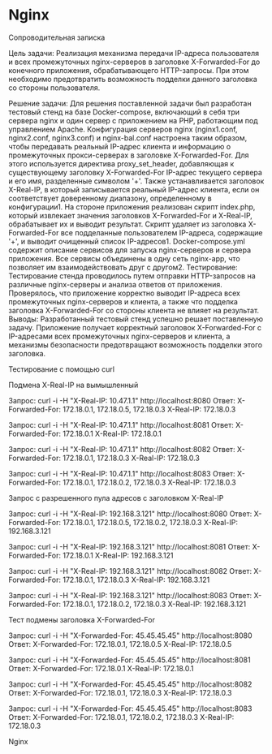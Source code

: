 # Nginx
Сопроводительная записка


Цель задачи: Реализация механизма передачи IP-адреса пользователя и всех промежуточных nginx-серверов в заголовке X-Forwarded-For до конечного приложения, обрабатывающего HTTP-запросы. При этом необходимо предотвратить возможность подделки данного заголовка со стороны пользователя.



Решение задачи: Для решения поставленной задачи был разработан тестовый стенд на базе Docker-compose, включающий в себя три сервера nginx и один сервер с приложением на PHP, работающим под управлением Apache.
Конфигурация серверов nginx (nginx1.conf, nginx2.conf, nginx3.conf) и nginx-bal.conf настроена таким образом, чтобы передавать реальный IP-адрес клиента и информацию о промежуточных прокси-серверах в заголовке X-Forwarded-For. Для этого используется директива proxy_set_header, добавляющая к существующему заголовку X-Forwarded-For IP-адрес текущего сервера и его имя, разделенные символом '+'. Также устанавливается заголовок X-Real-IP, в который записывается реальный IP-адрес клиента, если он соответствует доверенному диапазону, определенному в конфигурации1.
На стороне приложения реализован скрипт index.php, который извлекает значения заголовков X-Forwarded-For и X-Real-IP, обрабатывает их и выводит результат. Скрипт удаляет из заголовка X-Forwarded-For все подделанные пользователем IP-адреса, содержащие '+', и выводит очищенный список IP-адресов1.
Docker-compose.yml содержит описание сервисов для запуска nginx-серверов и сервера приложения. Все сервисы объединены в одну сеть nginx-app, что позволяет им взаимодействовать друг с другом2.
Тестирование: Тестирование стенда проводилось путем отправки HTTP-запросов на различные nginx-серверы и анализа ответов от приложения. Проверялось, что приложение корректно выводит IP-адреса всех промежуточных nginx-серверов и клиента, а также что подделка заголовка X-Forwarded-For со стороны клиента не влияет на результат.
Выводы: Разработанный тестовый стенд успешно решает поставленную задачу. Приложение получает корректный заголовок X-Forwarded-For с IP-адресами всех промежуточных nginx-серверов и клиента, а механизмы безопасности предотвращают возможность подделки этого заголовка.

Тестирование с помощью curl

Подмена X-Real-IP на вымышленный

Запрос: curl -i -H "X-Real-IP: 10.47.1.1" http://localhost:8080
Ответ: X-Forwarded-For: 172.18.0.1, 172.18.0.5, 172.18.0.3 
X-Real-IP: 172.18.0.3

Запрос: curl -i -H "X-Real-IP: 10.47.1.1" http://localhost:8081
Ответ: X-Forwarded-For: 172.18.0.1 
X-Real-IP: 172.18.0.1

Запрос: curl -i -H "X-Real-IP: 10.47.1.1" http://localhost:8082
Ответ: X-Forwarded-For: 172.18.0.1, 172.18.0.3 
X-Real-IP: 172.18.0.3

Запрос: curl -i -H "X-Real-IP: 10.47.1.1" http://localhost:8083
Ответ: X-Forwarded-For: 172.18.0.1, 172.18.0.2, 172.18.0.3 
X-Real-IP: 172.18.0.3

Запрос с разрешенного пула адресов с заголовком X-Real-IP


Запрос: curl -i -H "X-Real-IP: 192.168.3.121" http://localhost:8080
Ответ: X-Forwarded-For: 172.18.0.1, 172.18.0.5, 172.18.0.2, 172.18.0.3 X-Real-IP: 192.168.3.121

Запрос: curl -i -H "X-Real-IP: 192.168.3.121" http://localhost:8081
Ответ: X-Forwarded-For: 172.18.0.1 X-Real-IP: 192.168.3.121

Запрос: curl -i -H "X-Real-IP: 192.168.3.121" http://localhost:8082
Ответ: X-Forwarded-For: 172.18.0.1, 172.18.0.3 X-Real-IP: 192.168.3.121

Запрос: curl -i -H "X-Real-IP: 192.168.3.121" http://localhost:8083
Ответ: X-Forwarded-For: 172.18.0.1, 172.18.0.2, 172.18.0.3 X-Real-IP: 192.168.3.121


Тест подмены заголовка X-Forwarded-For


Запрос: curl -i -H "X-Forwarded-For: 45.45.45.45" http://localhost:8080
Ответ: X-Forwarded-For: 172.18.0.1, 172.18.0.5 X-Real-IP: 172.18.0.5

Запрос: curl -i -H "X-Forwarded-For: 45.45.45.45" http://localhost:8081
Ответ: X-Forwarded-For: 172.18.0.1 X-Real-IP: 172.18.0.1

Запрос: curl -i -H "X-Forwarded-For: 45.45.45.45" http://localhost:8082
Ответ: X-Forwarded-For: 172.18.0.1, 172.18.0.3 X-Real-IP: 172.18.0.3

Запрос: curl -i -H "X-Forwarded-For: 45.45.45.45" http://localhost:8083
Ответ: X-Forwarded-For: 172.18.0.1, 172.18.0.2, 172.18.0.3 X-Real-IP: 172.18.0.3

Nginx

